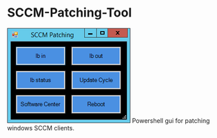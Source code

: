 # SCCM-Patching-Tool
<img src=https://github.com/trondweiseth/SCCM-Patching-Tool/blob/main/SCCM%20patching.png>
Powershell gui  for patching windows SCCM clients.
